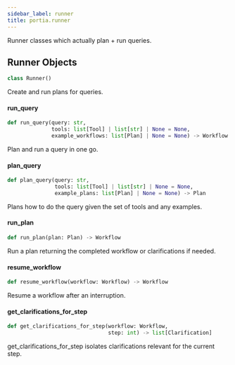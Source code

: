 ```yaml
---
sidebar_label: runner
title: portia.runner
---
```


Runner classes which actually plan + run queries.

## Runner Objects

```python
class Runner()
```

Create and run plans for queries.

#### run\_query

```python
def run_query(query: str,
              tools: list[Tool] | list[str] | None = None,
              example_workflows: list[Plan] | None = None) -> Workflow
```

Plan and run a query in one go.

#### plan\_query

```python
def plan_query(query: str,
               tools: list[Tool] | list[str] | None = None,
               example_plans: list[Plan] | None = None) -> Plan
```

Plans how to do the query given the set of tools and any examples.

#### run\_plan

```python
def run_plan(plan: Plan) -> Workflow
```

Run a plan returning the completed workflow or clarifications if needed.

#### resume\_workflow

```python
def resume_workflow(workflow: Workflow) -> Workflow
```

Resume a workflow after an interruption.

#### get\_clarifications\_for\_step

```python
def get_clarifications_for_step(workflow: Workflow,
                                step: int) -> list[Clarification]
```

get_clarifications_for_step isolates clarifications relevant for the current step.

